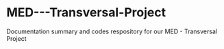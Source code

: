 # MED---Transversal-Project
Documentation summary and codes respository for our MED - Transversal Project
